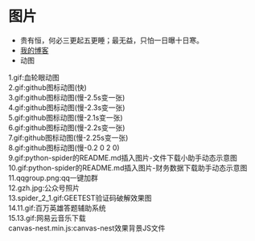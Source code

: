 # 图片
* 贵有恒，何必三更起五更睡；最无益，只怕一日曝十日寒。<br>
* [我的博客](http://blog.csdn.net/c406495762 "悬停显示")<br>
* 动图<br>

1.gif:血轮眼动图<br>
2.gif:github图标动图(快)<br>
3.gif:github图标动图(慢-2.5s变一张)<br>
4.gif:github图标动图(慢-2.3s变一张)<br>
5.gif:github图标动图(慢-2.1s变一张)<br>
6.gif:github图标动图(慢-2.2s变一张)<br>
7.gif:github图标动图(慢-2.25s变一张)<br>
8.gif:github图标动图(慢-0.2 0 2 0)<br>
9.gif:python-spider的README.md插入图片-文件下载小助手动态示意图<br>
10.gif:python-spider的README.md插入图片-财务数据下载助手动态示意图<br>
11.qqgroup.png:qq一键加群<br>
12.gzh.jpg:公众号照片<br>
13.spider_2_1.gif:GEETEST验证码破解效果图<br>
14.11.gif:百万英雄答题辅助系统<br>
15.13.gif:网易云音乐下载<br>
canvas-nest.min.js:canvas-nest效果背景JS文件<br>


